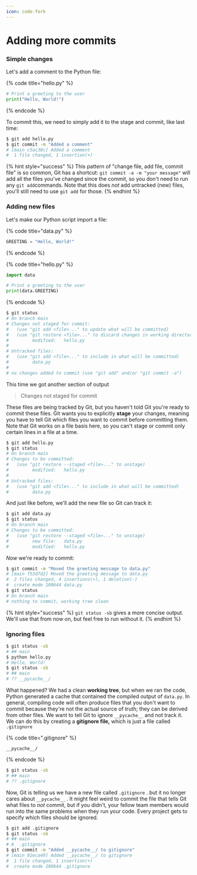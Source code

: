 ```yaml
---
icon: code-fork
---
```


# Adding more commits

### Simple changes

Let's add a comment to the Python file:&#x20;

{% code title="hello.py" %}
```python
# Print a greeting to the user
print("Hello, World!")
```
{% endcode %}

To commit this, we need to simply add it to the stage and commit, like last time:

```bash
$ git add hello.py
$ git commit -m "Added a comment"
# [main c5ac38c] Added a comment
#  1 file changed, 1 insertion(+)
```

{% hint style="success" %}
This pattern of "change file, add file, commit file" is so common, Git has a shortcut: `git commit -a -m "your message"` will add all the files you've changed since the commit, so you don't need to run any `git add`commands. Note that this does _not_ add untracked (new) files, you'll still need to use `git add` for those.
{% endhint %}

### Adding new files

Let's make our Python script import a file:&#x20;

{% code title="data.py" %}
```python
GREETING = "Hello, World!"
```
{% endcode %}

{% code title="hello.py" %}
```python
import data

# Print a greeting to the user
print(data.GREETING)
```
{% endcode %}

```bash
$ git status
# On branch main
# Changes not staged for commit:
#   (use "git add <file>..." to update what will be committed)
#   (use "git restore <file>..." to discard changes in working directory)
#         modified:   hello.py
# 
# Untracked files:
#   (use "git add <file>..." to include in what will be committed)
#         data.py
# 
# no changes added to commit (use "git add" and/or "git commit -a")
```

This time we got another section of output

> Changes not staged for commit

These files are being tracked by Git, but you haven't told Git you're ready to commit these files. Git wants you to explicitly **stage** your changes, meaning you have to tell Git which files you want to commit before committing them. Note that Git works on a file basis here, so you can't stage or commit only certain lines in a file at a time.&#x20;

```bash
$ git add hello.py
$ git status
# On branch main
# Changes to be committed:
#   (use "git restore --staged <file>..." to unstage)
#         modified:   hello.py
# 
# Untracked files:
#   (use "git add <file>..." to include in what will be committed)
#         data.py
```

And just like before, we'll add the new file so Git can track it:&#x20;

```bash
$ git add data.py
$ git status
# On branch main
# Changes to be committed:
#   (use "git restore --staged <file>..." to unstage)
#         new file:   data.py
#         modified:   hello.py
```

_Now_ we're ready to commit:&#x20;

```bash
$ git commit -m "Moved the greeting message to data.py"
# [main f53d7d2] Moved the greeting message to data.py
#  2 files changed, 4 insertions(+), 1 deletion(-)
#  create mode 100644 data.py
$ git status
# On branch main
# nothing to commit, working tree clean
```

{% hint style="success" %}
`git status -sb` gives a more concise output. We'll use that from now on, but feel free to run without it.
{% endhint %}

### Ignoring files

```bash
$ git status -sb
# ## main
$ python hello.py
# Hello, World!
$ git status -sb
# ## main
# ?? __pycache__/
```

What happened? We had a clean **working tree**, but when we ran the code, Python generated a cache that contained the compiled output of `data.py`. In general, compiling code will often produce files that you don't want to commit because they're not the actual source of truth; they can be derived from other files. We want to tell Git to ignore `__pycache__` and not track it. We can do this by creating a **gitignore file,** which is just a file called `.gitignore`

{% code title=".gitignore" %}
```gitignore
__pycache__/
```
{% endcode %}

```bash
$ git status -sb
# ## main
# ?? .gitignore
```

Now, Git is telling us we have a new file called `.gitignore` . but it no longer cares about `__pycache__` . It might feel weird to commit the file that tells Git what files to _not_ commit, but if you didn't, your fellow team members would run into the same problems when they run your code. Every project gets to specify which files should be ignored.&#x20;

```bash
$ git add .gitignore
$ git status -sb 
# ## main
# A  .gitignore
$ git commit -m "Added __pycache__/ to gitignore"
# [main 92eca49] Added __pycache__/ to gitignore
#  1 file changed, 1 insertion(+)
#  create mode 100644 .gitignore
```
